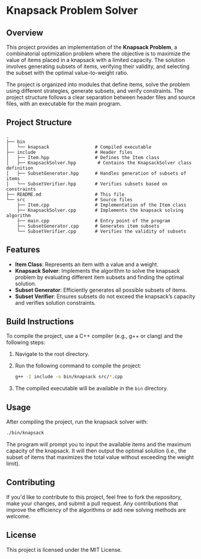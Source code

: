 
# Knapsack Problem Solver

## Overview
This project provides an implementation of the **Knapsack Problem**, a combinatorial optimization problem where the objective is to maximize the value of items placed in a knapsack with a limited capacity. The solution involves generating subsets of items, verifying their validity, and selecting the subset with the optimal value-to-weight ratio.

The project is organized into modules that define items, solve the problem using different strategies, generate subsets, and verify constraints. The project structure follows a clear separation between header files and source files, with an executable for the main program.

## Project Structure

```
.
├── bin
│   └── knapsack                 # Compiled executable
├── include                      # Header files
│   ├── Item.hpp                 # Defines the Item class
│   ├── KnapsackSolver.hpp        # Contains the KnapsackSolver class definition
│   ├── SubsetGenerator.hpp      # Handles generation of subsets of items
│   └── SubsetVerifier.hpp       # Verifies subsets based on constraints
├── README.md                    # This file
└── src                          # Source files
    ├── Item.cpp                 # Implementation of the Item class
    ├── KnapsackSolver.cpp       # Implements the knapsack solving algorithm
    ├── main.cpp                 # Entry point of the program
    ├── SubsetGenerator.cpp      # Generates item subsets
    └── SubsetVerifier.cpp       # Verifies the validity of subsets
```

## Features
- **Item Class**: Represents an item with a value and a weight.
- **Knapsack Solver**: Implements the algorithm to solve the knapsack problem by evaluating different item subsets and finding the optimal solution.
- **Subset Generator**: Efficiently generates all possible subsets of items.
- **Subset Verifier**: Ensures subsets do not exceed the knapsack’s capacity and verifies solution constraints.

## Build Instructions
To compile the project, use a C++ compiler (e.g., g++ or clang) and the following steps:

1. Navigate to the root directory.
2. Run the following command to compile the project:

   ```bash
   g++ -I include -o bin/knapsack src/*.cpp
   ```

3. The compiled executable will be available in the `bin` directory.

## Usage
After compiling the project, run the knapsack solver with:

```bash
./bin/knapsack
```

The program will prompt you to input the available items and the maximum capacity of the knapsack. It will then output the optimal solution (i.e., the subset of items that maximizes the total value without exceeding the weight limit).

## Contributing
If you'd like to contribute to this project, feel free to fork the repository, make your changes, and submit a pull request. Any contributions that improve the efficiency of the algorithms or add new solving methods are welcome.

## License
This project is licensed under the MIT License.
